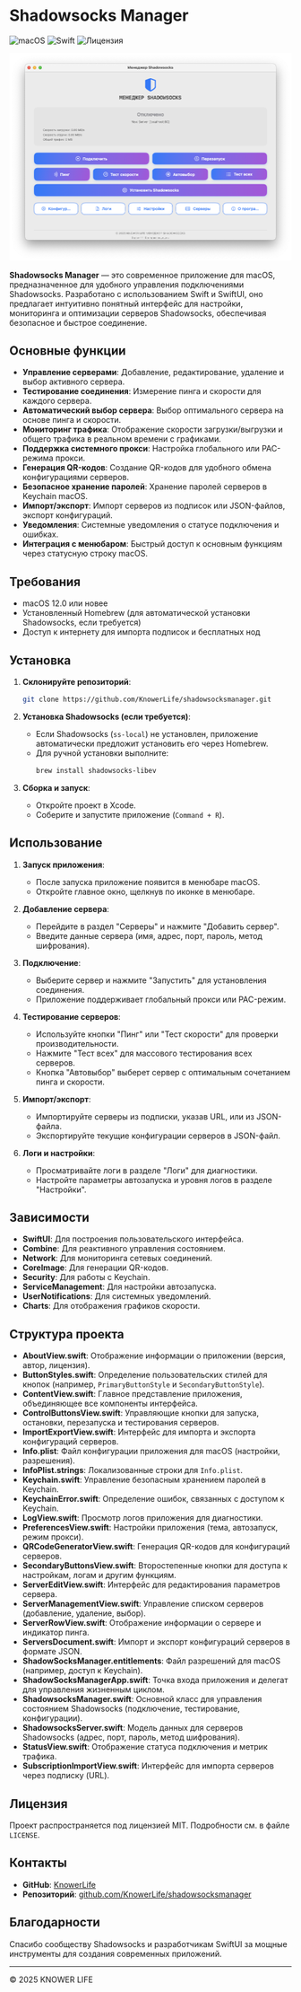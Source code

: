 # Shadowsocks Manager

![macOS](https://img.shields.io/badge/macOS-12.0%2B-blue)
![Swift](https://img.shields.io/badge/Swift-5.5-orange)
![Лицензия](https://img.shields.io/badge/Лицензия-MIT-green)

![Shadowsocks Manager](https://raw.githubusercontent.com/KnowerLife/shadowsocksmanager/main/shadowsocksmanager.png)

**Shadowsocks Manager** — это современное приложение для macOS, предназначенное для удобного управления подключениями Shadowsocks. Разработано с использованием Swift и SwiftUI, оно предлагает интуитивно понятный интерфейс для настройки, мониторинга и оптимизации серверов Shadowsocks, обеспечивая безопасное и быстрое соединение.

## Основные функции

- **Управление серверами**: Добавление, редактирование, удаление и выбор активного сервера.
- **Тестирование соединения**: Измерение пинга и скорости для каждого сервера.
- **Автоматический выбор сервера**: Выбор оптимального сервера на основе пинга и скорости.
- **Мониторинг трафика**: Отображение скорости загрузки/выгрузки и общего трафика в реальном времени с графиками.
- **Поддержка системного прокси**: Настройка глобального или PAC-режима прокси.
- **Генерация QR-кодов**: Создание QR-кодов для удобного обмена конфигурациями серверов.
- **Безопасное хранение паролей**: Хранение паролей серверов в Keychain macOS.
- **Импорт/экспорт**: Импорт серверов из подписок или JSON-файлов, экспорт конфигураций.
- **Уведомления**: Системные уведомления о статусе подключения и ошибках.
- **Интеграция с менюбаром**: Быстрый доступ к основным функциям через статусную строку macOS.

## Требования

- macOS 12.0 или новее
- Установленный Homebrew (для автоматической установки Shadowsocks, если требуется)
- Доступ к интернету для импорта подписок и бесплатных нод

## Установка

1. **Склонируйте репозиторий**:
   ```bash
   git clone https://github.com/KnowerLife/shadowsocksmanager.git
   ```

2. **Установка Shadowsocks (если требуется)**:
   - Если Shadowsocks (`ss-local`) не установлен, приложение автоматически предложит установить его через Homebrew.
   - Для ручной установки выполните:
     ```bash
     brew install shadowsocks-libev
     ```

3. **Сборка и запуск**:
   - Откройте проект в Xcode.
   - Соберите и запустите приложение (`Command + R`).

## Использование

1. **Запуск приложения**:
   - После запуска приложение появится в менюбаре macOS.
   - Откройте главное окно, щелкнув по иконке в менюбаре.

2. **Добавление сервера**:
   - Перейдите в раздел "Серверы" и нажмите "Добавить сервер".
   - Введите данные сервера (имя, адрес, порт, пароль, метод шифрования).

3. **Подключение**:
   - Выберите сервер и нажмите "Запустить" для установления соединения.
   - Приложение поддерживает глобальный прокси или PAC-режим.

4. **Тестирование серверов**:
   - Используйте кнопки "Пинг" или "Тест скорости" для проверки производительности.
   - Нажмите "Тест всех" для массового тестирования всех серверов.
   - Кнопка "Автовыбор" выберет сервер с оптимальным сочетанием пинга и скорости.

5. **Импорт/экспорт**:
   - Импортируйте серверы из подписки, указав URL, или из JSON-файла.
   - Экспортируйте текущие конфигурации серверов в JSON-файл.

6. **Логи и настройки**:
   - Просматривайте логи в разделе "Логи" для диагностики.
   - Настройте параметры автозапуска и уровня логов в разделе "Настройки".

## Зависимости

- **SwiftUI**: Для построения пользовательского интерфейса.
- **Combine**: Для реактивного управления состоянием.
- **Network**: Для мониторинга сетевых соединений.
- **CoreImage**: Для генерации QR-кодов.
- **Security**: Для работы с Keychain.
- **ServiceManagement**: Для настройки автозапуска.
- **UserNotifications**: Для системных уведомлений.
- **Charts**: Для отображения графиков скорости.

## Структура проекта

- **AboutView.swift**: Отображение информации о приложении (версия, автор, лицензия).
- **ButtonStyles.swift**: Определение пользовательских стилей для кнопок (например, `PrimaryButtonStyle` и `SecondaryButtonStyle`).
- **ContentView.swift**: Главное представление приложения, объединяющее все компоненты интерфейса.
- **ControlButtonsView.swift**: Управляющие кнопки для запуска, остановки, перезапуска и тестирования серверов.
- **ImportExportView.swift**: Интерфейс для импорта и экспорта конфигураций серверов.
- **Info.plist**: Файл конфигурации приложения для macOS (настройки, разрешения).
- **InfoPlist.strings**: Локализованные строки для `Info.plist`.
- **Keychain.swift**: Управление безопасным хранением паролей в Keychain.
- **KeychainError.swift**: Определение ошибок, связанных с доступом к Keychain.
- **LogView.swift**: Просмотр логов приложения для диагностики.
- **PreferencesView.swift**: Настройки приложения (тема, автозапуск, режим прокси).
- **QRCodeGeneratorView.swift**: Генерация QR-кодов для конфигураций серверов.
- **SecondaryButtonsView.swift**: Второстепенные кнопки для доступа к настройкам, логам и другим функциям.
- **ServerEditView.swift**: Интерфейс для редактирования параметров сервера.
- **ServerManagementView.swift**: Управление списком серверов (добавление, удаление, выбор).
- **ServerRowView.swift**: Отображение информации о сервере и индикатор пинга.
- **ServersDocument.swift**: Импорт и экспорт конфигураций серверов в формате JSON.
- **ShadowSocksManager.entitlements**: Файл разрешений для macOS (например, доступ к Keychain).
- **ShadowSocksManagerApp.swift**: Точка входа приложения и делегат для управления жизненным циклом.
- **ShadowsocksManager.swift**: Основной класс для управления состоянием Shadowsocks (подключение, тестирование, конфигурации).
- **ShadowsocksServer.swift**: Модель данных для серверов Shadowsocks (адрес, порт, пароль, метод шифрования).
- **StatusView.swift**: Отображение статуса подключения и метрик трафика.
- **SubscriptionImportView.swift**: Интерфейс для импорта серверов через подписку (URL).

## Лицензия

Проект распространяется под лицензией MIT. Подробности см. в файле `LICENSE`.

## Контакты

- **GitHub**: [KnowerLife](https://github.com/KnowerLife)
- **Репозиторий**: [github.com/KnowerLife/shadowsocksmanager](https://github.com/KnowerLife/shadowsocksmanager)

## Благодарности

Спасибо сообществу Shadowsocks и разработчикам SwiftUI за мощные инструменты для создания современных приложений.

---

© 2025 KNOWER LIFE
